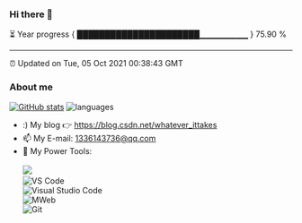 ### Hi there 👋

⏳ Year progress { ██████████████████████▁▁▁▁▁▁▁▁ } 75.90 %

---

⏰ Updated on Tue, 05 Oct 2021 00:38:43 GMT

### About me      

[![GitHub stats](https://github-readme-stats.vercel.app/api?username=X-DDDDD&show_icons=true&theme=radical)](https://github.com/x-ddddd/github-readme-stats)
![languages](https://github-readme-stats.vercel.app/api/top-langs/?username=X-DDDDD&layout=compact&hide_border=true&langs_count=10)   

- :) My blog 👉 https://blog.csdn.net/whatever_ittakes         
- 📫 My E-mail: 1336143736@qq.com          
- 🔧 My Power Tools: </br>   
![](https://img.shields.io/badge/%E5%86%99%E4%BD%9C%E5%B7%A5%E5%85%B7-VS%20Code-blue)     
![VS Code](https://img.shields.io/badge/%E5%86%99%E4%BD%9C%E5%B7%A5%E5%85%B7-VS%20Code-blue)     
![Visual Studio Code](https://img.shields.io/badge/Visual_Studio_Code-007ACC?style=flat-square&logo=Visual-Studio-Code&logoColor=white)       
![MWeb](https://img.shields.io/badge/%E5%9B%BE%E5%BA%8A-MWeb-lightgrey)          
![Git](https://img.shields.io/badge/-Git-black?style=plastic&logo=git)  
